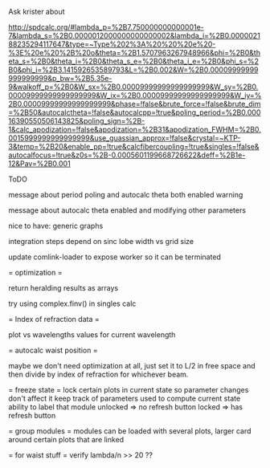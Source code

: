 Ask krister about

http://spdcalc.org/#lambda_p=%2B7.750000000000001e-7&lambda_s=%2B0.0000012000000000000002&lambda_i=%2B0.000002188235294117647&type=~Type%202%3A%20%20%20e%20-%3E%20e%20%2B%20o&theta=%2B1.5707963267948966&phi=%2B0&theta_s=%2B0&theta_i=%2B0&theta_s_e=%2B0&theta_i_e=%2B0&phi_s=%2B0&phi_i=%2B3.141592653589793&L=%2B0.002&W=%2B0.00009999999999999999&p_bw=%2B5.35e-9&walkoff_p=%2B0&W_sx=%2B0.00009999999999999999&W_sy=%2B0.00009999999999999999&W_ix=%2B0.00009999999999999999&W_iy=%2B0.00009999999999999999&phase=!false&brute_force=!false&brute_dim=%2B50&autocalctheta=!false&autocalcpp=!true&poling_period=%2B0.00016390550506143825&poling_sign=%2B-1&calc_apodization=!false&apodization=%2B31&apodization_FWHM=%2B0.0015999999999999999&use_guassian_approx=!false&crystal=~KTP-3&temp=%2B20&enable_pp=!true&calcfibercoupling=!true&singles=!false&autocalfocus=!true&z0s=%2B-0.0005601199668726622&deff=%2B1e-12&Pav=%2B0.001



ToDO

message about period poling and autocalc theta both enabled warning

message about autocalc theta enabled and modifying other parameters

nice to have: generic graphs

integration steps depend on sinc lobe width vs grid size

update comlink-loader to expose worker so it can be terminated

= optimization =

return heralding results as arrays

try using complex.finv() in singles calc

= Index of refraction data =

plot vs wavelengths
values for current wavelength

= autocalc waist position =

maybe we don't need optimization at all,
just set it to L/2 in free space and then divide by index of refraction for
whichever beam.

= freeze state =
lock certain plots in current state so parameter changes don't affect it
keep track of parameters used to compute current state
ability to label that module
unlocked => no refresh button
locked => has refresh button

= group modules =
modules can be loaded with several plots, larger card
around certain plots that are linked

= for waist stuff =
verify lambda/n >> 20 ??
